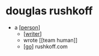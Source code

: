# douglas rushkoff

- a [[person]]
  - [[writer]]
  - wrote [[team human]]
  - [[go]] rushkoff.com


[//begin]: # "Autogenerated link references for markdown compatibility"
[person]: person "Person"
[writer]: writer "Writer"
[go]: go "Go"
[//end]: # "Autogenerated link references"